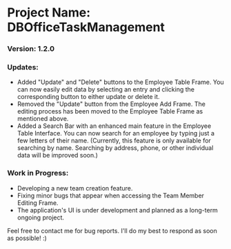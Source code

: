 # Project Name: DBOfficeTaskManagement
### Version: 1.2.0

### Updates:

- Added "Update" and "Delete" buttons to the Employee Table Frame. You can now easily edit data by selecting an entry and clicking the corresponding button to either update or delete it.
- Removed the "Update" button from the Employee Add Frame. The editing process has been moved to the Employee Table Frame as mentioned above.
- Added a Search Bar with an enhanced main feature in the Employee Table Interface. You can now search for an employee by typing just a few letters of their name. (Currently, this feature is only available for searching by name. Searching by address, phone, or other individual data will be improved soon.)

### Work in Progress:

- Developing a new team creation feature.
- Fixing minor bugs that appear when accessing the Team Member Editing Frame.
- The application's UI is under development and planned as a long-term ongoing project.

Feel free to contact me for bug reports. I'll do my best to respond as soon as possible! :)
